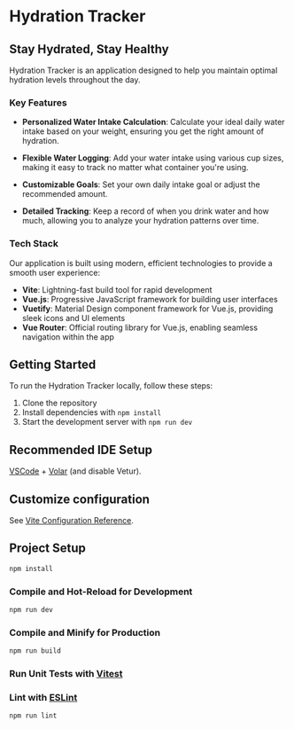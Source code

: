 # Hydration Tracker

## Stay Hydrated, Stay Healthy

Hydration Tracker is an application designed to help you maintain optimal hydration levels throughout the day.

### Key Features

- **Personalized Water Intake Calculation**: Calculate your ideal daily water intake based on your weight, ensuring you get the right amount of hydration.

- **Flexible Water Logging**: Add your water intake using various cup sizes, making it easy to track no matter what container you're using.

- **Customizable Goals**: Set your own daily intake goal or adjust the recommended amount.

- **Detailed Tracking**: Keep a record of when you drink water and how much, allowing you to analyze your hydration patterns over time.

### Tech Stack

Our application is built using modern, efficient technologies to provide a smooth user experience:

- **Vite**: Lightning-fast build tool for rapid development
- **Vue.js**: Progressive JavaScript framework for building user interfaces
- **Vuetify**: Material Design component framework for Vue.js, providing sleek icons and UI elements
- **Vue Router**: Official routing library for Vue.js, enabling seamless navigation within the app

## Getting Started

To run the Hydration Tracker locally, follow these steps:

1. Clone the repository
2. Install dependencies with `npm install`
3. Start the development server with `npm run dev`


## Recommended IDE Setup

[VSCode](https://code.visualstudio.com/) + [Volar](https://marketplace.visualstudio.com/items?itemName=Vue.volar) (and disable Vetur).

## Customize configuration

See [Vite Configuration Reference](https://vitejs.dev/config/).

## Project Setup

```sh
npm install
```

### Compile and Hot-Reload for Development

```sh
npm run dev
```

### Compile and Minify for Production

```sh
npm run build
```

### Run Unit Tests with [Vitest](https://vitest.dev/)


### Lint with [ESLint](https://eslint.org/)

```sh
npm run lint
```
